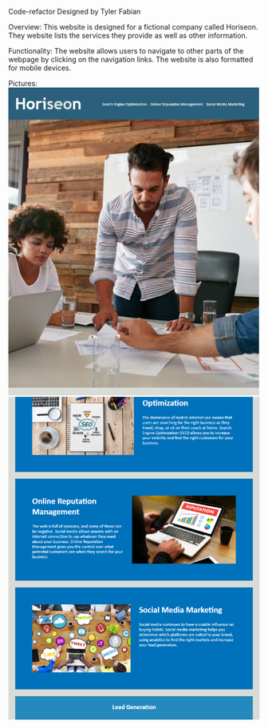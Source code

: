 Code-refactor
Designed by Tyler Fabian

Overview:
This website is designed for a fictional company called Horiseon. They website lists the services they provide as well as other information.

Functionality:
The website allows users to navigate to other parts of the webpage by clicking on the navigation links. The website is also formatted for mobile devices.

Pictures:
![Top of the page when in mobile](Assets/At-768px(1).PNG)
![Bottom of the page when in mobile](Assets/At-768px(2).PNG)